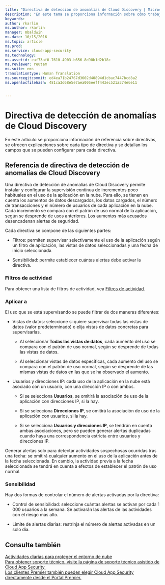 ```yaml
---
title: "Directiva de detección de anomalías de Cloud Discovery | Microsoft Docs"
description: "En este tema se proporciona información sobre cómo trabajar con directivas de detección de anomalías de Cloud Discovery."
keywords: 
author: rkarlin
ms.author: rkarlin
manager: mbaldwin
ms.date: 10/15/2016
ms.topic: article
ms.prod: 
ms.service: cloud-app-security
ms.technology: 
ms.assetid: eaf73af0-7610-4903-b656-8d90b1d2b18c
ms.reviewer: reutam
ms.suite: ems
translationtype: Human Translation
ms.sourcegitcommit: ed4ea71b24767d3602d40894d1cbac7447bcd8a2
ms.openlocfilehash: 481ca3d68e5e7aea006eeff443ec521a374e6e11


---
```


# <a name="cloud-discovery-anomaly-detection-policy"></a>Directiva de detección de anomalías de Cloud Discovery
En este artículo se proporciona información de referencia sobre directivas, se ofrecen explicaciones sobre cada tipo de directiva y se detallan los campos que se pueden configurar para cada directiva.  
  
## <a name="cloud-discovery-anomaly-detection-policy-reference"></a>Referencia de directiva de detección de anomalías de Cloud Discovery  
Una directiva de detección de anomalías de Cloud Discovery permite instalar y configurar la supervisión continua de incrementos poco habituales en el uso de la aplicación en la nube. Para ello, se tienen en cuenta los aumentos de datos descargados, los datos cargados, el número de transacciones y el número de usuarios de cada aplicación en la nube. Cada incremento se compara con el patrón de uso normal de la aplicación, según se desprende de usos anteriores. Los aumentos más acusados desencadenan alertas de seguridad.  
  
Cada directiva se compone de las siguientes partes:  
  
-   Filtros: permiten supervisar selectivamente el uso de la aplicación según un filtro de aplicación, las vistas de datos seleccionadas y una fecha de inicio seleccionada.  
  
-   Sensibilidad: permite establecer cuántas alertas debe activar la directiva.  
  
### <a name="activity-filters"></a>Filtros de actividad  
Para obtener una lista de filtros de actividad, vea [Filtros de actividad](activity-filters.md).  
  
### <a name="apply-to"></a>Aplicar a  
El uso que se está supervisando se puede filtrar de dos maneras diferentes:  
  
-   Vistas de datos: seleccione si quiere supervisar todas las vistas de datos (valor predeterminado) o elija vistas de datos concretas para supervisarlas.  
  
    -   Al seleccionar **Todas las vistas de datos**, cada aumento del uso se compara con el patrón de uso normal, según se desprende de todas las vistas de datos.  
  
    -   Al seleccionar vistas de datos específicas, cada aumento del uso se compara con el patrón de uso normal, según se desprende de las mismas vistas de datos en las que se ha observado el aumento.  
  
-   Usuarios y direcciones IP: cada uso de la aplicación en la nube está asociado con un usuario, con una dirección IP o con ambos.  
  
    -   Si se selecciona **Usuarios**, se omitirá la asociación de uso de la aplicación con direcciones IP, si la hay.  
  
    -   Si se selecciona **Direcciones IP**, se omitirá la asociación de uso de la aplicación con usuarios, si la hay.  
  
    -   Si se selecciona **Usuarios y direcciones IP**, se tendrán en cuenta ambas asociaciones, pero se pueden generar alertas duplicadas cuando haya una correspondencia estricta entre usuarios y direcciones IP.  
  
Generar alertas solo para detectar actividades sospechosas ocurridas tras una fecha: se omitirá cualquier aumento en el uso de la aplicación antes de la fecha seleccionada. En cambio, la actividad previa a la fecha seleccionada se tendrá en cuenta a efectos de establecer el patrón de uso normal.  
  
### <a name="sensitivity"></a>Sensibilidad  
Hay dos formas de controlar el número de alertas activadas por la directiva:  
  
-   Control de sensibilidad: seleccione cuántas alertas se activan por cada 1 000 usuarios a la semana. Se activarán las alertas de las actividades con el riesgo más alto.  
  
-   Límite de alertas diarias: restrinja el número de alertas activadas en un solo día.  
  
## <a name="see-also"></a>Consulte también  
[Actividades diarias para proteger el entorno de nube](daily-activities-to-protect-your-cloud-environment.md)   
[Para obtener soporte técnico, visite la página de soporte técnico asistido de Cloud App Security.](http://support.microsoft.com/oas/default.aspx?prid=16031)   
[Los clientes Premier también pueden elegir Cloud App Security directamente desde el Portal Premier.](https://premier.microsoft.com/)  
  
  


<!--HONumber=Oct16_HO4-->


